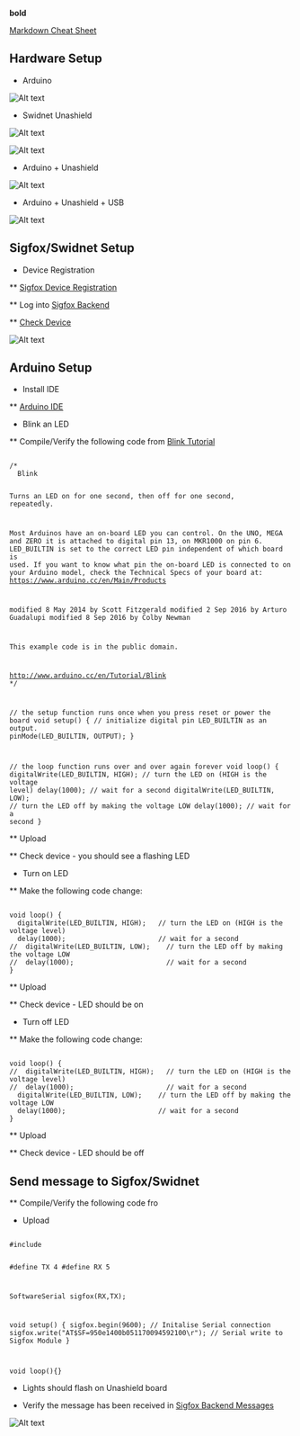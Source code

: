 **bold**

[Markdown Cheat Sheet](http://packetlife.net/media/library/16/Markdown.pdf)

## Hardware Setup

* Arduino

![Alt text](/sigfox/images/arduino.png "Arduino Uno")

*  Swidnet Unashield

![Alt text](/sigfox/images/unashield_top.png "Unashield Top")

![Alt text](/sigfox/images/unashield_bottom.png "Unashield Bottom")

*  Arduino + Unashield

![Alt text](/sigfox/images/arduino_unashield.png "Arduino + Unashield")

*  Arduino + Unashield + USB

![Alt text](/sigfox/images/arduino_unashield_usb.png "Arduino + Unashield + USB")

## Sigfox/Swidnet Setup

*  Device Registration

** [Sigfox Device Registration](https://unabiz.github.io/unashield)

** Log into [Sigfox Backend](https://backend.sigfox.com)

** [Check Device](https://backend.sigfox.com/device/list)

![Alt text](/sigfox/images/backend_sigfox_device_list "Sigfox Backend Device List")

## Arduino Setup

*  Install IDE

** [Arduino IDE](https://www.arduino.cc/en/Main/Software)

* Blink an LED

** Compile/Verify the following code from [Blink Tutorial](https://www.arduino.cc/en/tutorial/blink)

<code>
/*
  Blink

  Turns an LED on for one second, then off for one second, repeatedly.

  Most Arduinos have an on-board LED you can control. On the UNO, MEGA and ZERO
  it is attached to digital pin 13, on MKR1000 on pin 6. LED_BUILTIN is set to
  the correct LED pin independent of which board is used.
  If you want to know what pin the on-board LED is connected to on your Arduino
  model, check the Technical Specs of your board at:
  https://www.arduino.cc/en/Main/Products

  modified 8 May 2014
  by Scott Fitzgerald
  modified 2 Sep 2016
  by Arturo Guadalupi
  modified 8 Sep 2016
  by Colby Newman

  This example code is in the public domain.

  http://www.arduino.cc/en/Tutorial/Blink
*/

// the setup function runs once when you press reset or power the board
void setup() {
  // initialize digital pin LED_BUILTIN as an output.
  pinMode(LED_BUILTIN, OUTPUT);
}

// the loop function runs over and over again forever
void loop() {
  digitalWrite(LED_BUILTIN, HIGH);   // turn the LED on (HIGH is the voltage level)
  delay(1000);                       // wait for a second
  digitalWrite(LED_BUILTIN, LOW);    // turn the LED off by making the voltage LOW
  delay(1000);                       // wait for a second
}
</code>

** Upload

** Check device - you should see a flashing LED

* Turn on LED

** Make the following code change:

<code>
void loop() {
  digitalWrite(LED_BUILTIN, HIGH);   // turn the LED on (HIGH is the voltage level)
  delay(1000);                       // wait for a second
//  digitalWrite(LED_BUILTIN, LOW);    // turn the LED off by making the voltage LOW
//  delay(1000);                       // wait for a second
}
</code>

** Upload

** Check device - LED should be on

* Turn off LED

** Make the following code change:

<code>
void loop() {
//  digitalWrite(LED_BUILTIN, HIGH);   // turn the LED on (HIGH is the voltage level)
//  delay(1000);                       // wait for a second
  digitalWrite(LED_BUILTIN, LOW);    // turn the LED off by making the voltage LOW
  delay(1000);                       // wait for a second
}
</code>

** Upload

** Check device - LED should be off

## Send message to Sigfox/Swidnet

** Compile/Verify the following code fro

* Upload

<code>
#include <SoftwareSerial.h>

#define TX 4
#define RX 5

SoftwareSerial sigfox(RX,TX);

void setup()
{
sigfox.begin(9600); // Initalise Serial connection
sigfox.write("AT$SF=950e1400b051170094592100\r"); // Serial write to Sigfox Module
}

void loop(){}
</code>

* Lights should flash on Unashield board

* Verify the message has been received in [Sigfox Backend Messages](https://backend.sigfox.com/device/{deviceID}/messages)

![Alt text](/sigfox/images/backend_sigfox_device_list.png "Sigfox Backend Messages")


